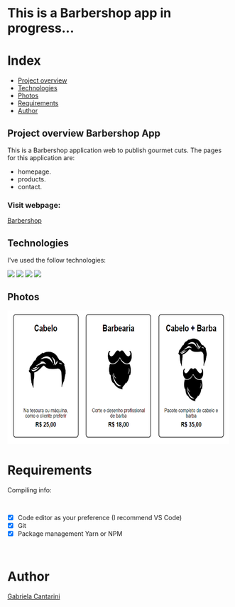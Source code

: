 # This is a Barbershop app in progress...

# Index

- [Project overview](#id01)
- [Technologies](#id02)
- [Photos](#id03)
- [Requirements](#id04)
- [Author](#id05)



## Project overview <a name="id01">Barbershop App</a>

This is a Barbershop application web to publish gourmet cuts. The pages for this application are:

- homepage.
- products.
- contact.

<h3>Visit webpage: </h3><a href="https://barber-shop-amber.vercel.app/">Barbershop</a>

## Technologies <a name="#id02"></a>

I've used the follow technologies:<br/>

<code><img height="20" src="https://img.shields.io/badge/JavaScript-323330?style=for-the-badge&logo=javascript&logoColor=F7DF1E"></code>
<code><img height="20" src="https://img.shields.io/badge/HTML-239120?style=for-the-badge&logo=html5&logoColor=white"></code>
<code><img height="20" src="https://img.shields.io/badge/CSS-239120?&style=for-the-badge&logo=css3&logoColor=white"></code>
<code><img height="20" src="https://img.shields.io/badge/Git-F05032?style=for-the-badge&logo=git&logoColor=white"></code>



## Photos <a name="#id03"></a>
<code><img height="300" width="500" src="./img/custPrice.png"></code>



# Requirements <a name="id04"></a>
<p>Compiling info:</p>


<br />

- [x] Code editor as your preference (I recommend VS Code)
- [x] Git
- [x] Package management Yarn or NPM

<br />

# Author <a name="id05"></a>

<a href="https://www.linkedin.com/in/gabrielacantarini/">Gabriela Cantarini</a>